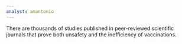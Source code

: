 ```yaml
---
analyst: amantonio
---
```


There are thousands of studies published in peer-reviewed scientific journals that prove both unsafety and the inefficiency of vaccinations.
